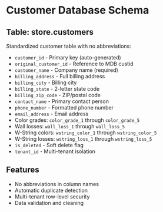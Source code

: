 # Customer Database Schema

## Table: store.customers

Standardized customer table with no abbreviations:

- `customer_id` - Primary key (auto-generated)
- `original_customer_id` - Reference to MDB custid
- `customer_name` - Company name (required)
- `billing_address` - Full billing address
- `billing_city` - Billing city
- `billing_state` - 2-letter state code
- `billing_zip_code` - ZIP/postal code
- `contact_name` - Primary contact person
- `phone_number` - Formatted phone number
- `email_address` - Email address
- Color grades: `color_grade_1` through `color_grade_5`
- Wall losses: `wall_loss_1` through `wall_loss_5`
- W-String colors: `wstring_color_1` through `wstring_color_5`
- W-String losses: `wstring_loss_1` through `wstring_loss_5`
- `is_deleted` - Soft delete flag
- `tenant_id` - Multi-tenant isolation

## Features
- No abbreviations in column names
- Automatic duplicate detection
- Multi-tenant row-level security
- Data validation and cleaning
